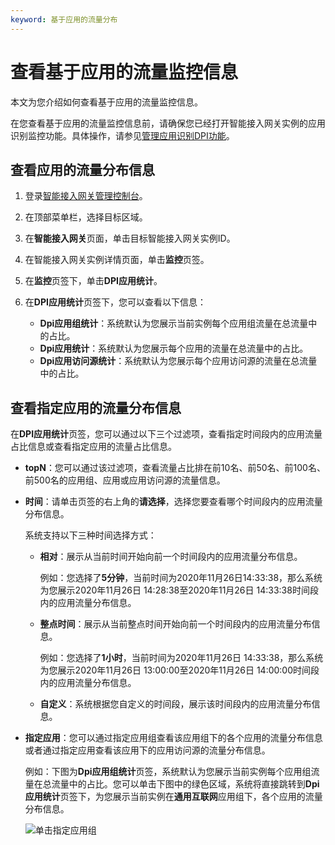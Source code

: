 ```yaml
---
keyword: 基于应用的流量分布
---
```


# 查看基于应用的流量监控信息

本文为您介绍如何查看基于应用的流量监控信息。

在您查看基于应用的流量监控信息前，请确保您已经打开智能接入网关实例的应用识别监控功能。具体操作，请参见[管理应用识别DPI功能]()。

## 查看应用的流量分布信息

1.  登录[智能接入网关管理控制台](https://smartag.console.aliyun.com)。

2.  在顶部菜单栏，选择目标区域。

3.  在**智能接入网关**页面，单击目标智能接入网关实例ID。

4.  在智能接入网关实例详情页面，单击**监控**页签。

5.  在**监控**页签下，单击**DPI应用统计**。

6.  在**DPI应用统计**页签下，您可以查看以下信息：

    -   **Dpi应用组统计**：系统默认为您展示当前实例每个应用组流量在总流量中的占比。
    -   **Dpi应用统计**：系统默认为您展示每个应用的流量在总流量中的占比。
    -   **Dpi应用访问源统计**：系统默认为您展示每个应用访问源的流量在总流量中的占比。

## 查看指定应用的流量分布信息

在**DPI应用统计**页签，您可以通过以下三个过滤项，查看指定时间段内的应用流量占比信息或查看指定应用的流量占比信息。

-   **topN**：您可以通过该过滤项，查看流量占比排在前10名、前50名、前100名、前500名的应用组、应用或应用访问源的流量信息。
-   **时间**：请单击页签的右上角的**请选择**，选择您要查看哪个时间段内的应用流量分布信息。

    系统支持以下三种时间选择方式：

    -   **相对**：展示从当前时间开始向前一个时间段内的应用流量分布信息。

        例如：您选择了**5分钟**，当前时间为2020年11月26日14:33:38，那么系统为您展示2020年11月26日 14:28:38至2020年11月26日 14:33:38时间段内的应用流量分布信息。

    -   **整点时间**：展示从当前整点时间开始向前一个时间段内的应用流量分布信息。

        例如：您选择了**1小时**，当前时间为2020年11月26日 14:33:38，那么系统为您展示2020年11月26日 13:00:00至2020年11月26日 14:00:00时间段内的应用流量分布信息。

    -   **自定义**：系统根据您自定义的时间段，展示该时间段内的应用流量分布信息。
-   **指定应用**：您可以通过指定应用组查看该应用组下的各个应用的流量分布信息或者通过指定应用查看该应用下的应用访问源的流量分布信息。

    例如：下图为**Dpi应用组统计**页签，系统默认为您展示当前实例每个应用组流量在总流量中的占比。您可以单击下图中的绿色区域，系统将直接跳转到**Dpi应用统计**页签下，为您展示当前实例在**通用互联网**应用组下，各个应用的流量分布信息。

    ![单击指定应用组](https://static-aliyun-doc.oss-accelerate.aliyuncs.com/assets/img/zh-CN/6625736061/p185344.png)


